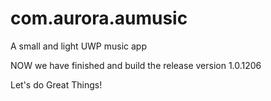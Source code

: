 # com.aurora.aumusic
A small and light UWP music app 

NOW we have finished and build the release version 1.0.1206
	
Let's do Great Things!
